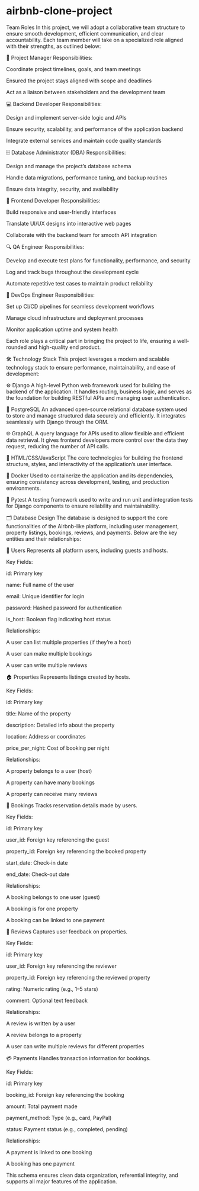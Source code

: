 # airbnb-clone-project

Team Roles
In this project, we will adopt a collaborative team structure to ensure smooth development, efficient communication, and clear accountability. Each team member will take on a specialized role aligned with their strengths, as outlined below:

🧠 Project Manager
Responsibilities:

Coordinate project timelines, goals, and team meetings

Ensured the project stays aligned with scope and deadlines

Act as a liaison between stakeholders and the development team

💻 Backend Developer
Responsibilities:

Design and implement server-side logic and APIs

Ensure security, scalability, and performance of the application backend

Integrate external services and maintain code quality standards

🗄️ Database Administrator (DBA)
Responsibilities:

Design and manage the project’s database schema

Handle data migrations, performance tuning, and backup routines

Ensure data integrity, security, and availability

🎨 Frontend Developer
Responsibilities:

Build responsive and user-friendly interfaces

Translate UI/UX designs into interactive web pages

Collaborate with the backend team for smooth API integration

🔍 QA Engineer
Responsibilities:

Develop and execute test plans for functionality, performance, and security

Log and track bugs throughout the development cycle

Automate repetitive test cases to maintain product reliability

🔐 DevOps Engineer
Responsibilities:

Set up CI/CD pipelines for seamless development workflows

Manage cloud infrastructure and deployment processes

Monitor application uptime and system health

Each role plays a critical part in bringing the project to life, ensuring a well-rounded and high-quality end product.

🛠️ Technology Stack
This project leverages a modern and scalable technology stack to ensure performance, maintainability, and ease of development:

⚙️ Django
A high-level Python web framework used for building the backend of the application. It handles routing, business logic, and serves as the foundation for building RESTful APIs and managing user authentication.

🐘 PostgreSQL
An advanced open-source relational database system used to store and manage structured data securely and efficiently. It integrates seamlessly with Django through the ORM.

🌐 GraphQL
A query language for APIs used to allow flexible and efficient data retrieval. It gives frontend developers more control over the data they request, reducing the number of API calls.

🎨 HTML/CSS/JavaScript
The core technologies for building the frontend structure, styles, and interactivity of the application’s user interface.


🐳 Docker
Used to containerize the application and its dependencies, ensuring consistency across development, testing, and production environments.

🧪 Pytest
A testing framework used to write and run unit and integration tests for Django components to ensure reliability and maintainability.


🗂️ Database Design
The database is designed to support the core functionalities of the Airbnb-like platform, including user management, property listings, bookings, reviews, and payments. Below are the key entities and their relationships:

👤 Users
Represents all platform users, including guests and hosts.

Key Fields:

id: Primary key

name: Full name of the user

email: Unique identifier for login

password: Hashed password for authentication

is_host: Boolean flag indicating host status

Relationships:

A user can list multiple properties (if they’re a host)

A user can make multiple bookings

A user can write multiple reviews

🏠 Properties
Represents listings created by hosts.

Key Fields:

id: Primary key

title: Name of the property

description: Detailed info about the property

location: Address or coordinates

price_per_night: Cost of booking per night

Relationships:

A property belongs to a user (host)

A property can have many bookings

A property can receive many reviews

📅 Bookings
Tracks reservation details made by users.

Key Fields:

id: Primary key

user_id: Foreign key referencing the guest

property_id: Foreign key referencing the booked property

start_date: Check-in date

end_date: Check-out date

Relationships:

A booking belongs to one user (guest)

A booking is for one property

A booking can be linked to one payment

📝 Reviews
Captures user feedback on properties.

Key Fields:

id: Primary key

user_id: Foreign key referencing the reviewer

property_id: Foreign key referencing the reviewed property

rating: Numeric rating (e.g., 1–5 stars)

comment: Optional text feedback

Relationships:

A review is written by a user

A review belongs to a property

A user can write multiple reviews for different properties

💳 Payments
Handles transaction information for bookings.

Key Fields:

id: Primary key

booking_id: Foreign key referencing the booking

amount: Total payment made

payment_method: Type (e.g., card, PayPal)

status: Payment status (e.g., completed, pending)

Relationships:

A payment is linked to one booking

A booking has one payment

This schema ensures clean data organization, referential integrity, and supports all major features of the application.

